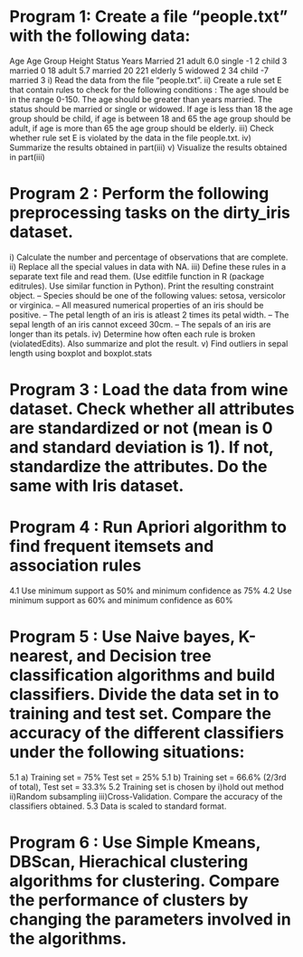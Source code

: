 
# Program 1: Create a file “people.txt” with the following data:
Age	Age Group	Height	Status	Years Married
21	adult	6.0	single	-1
2	child	3	married	0
18	adult	5.7	married	20
221	elderly	5	widowed	2
34	child	-7	married	3
i) Read the data from the file “people.txt”.
ii) Create a rule set E that contain rules to check for the following conditions :
  The age should be in the range 0-150.
  The age should be greater than years married.
  The status should be married or single or widowed.
  If age is less than 18 the age group should be child, if age is between 18 and 65 the age group should be adult, if age is     more than 65 the age group should be elderly.
iii) Check whether rule set E is violated by the data in the file people.txt.
iv) Summarize the results obtained in part(iii)
v) Visualize the results obtained in part(iii)

# Program 2 : Perform the following preprocessing tasks on the dirty_iris dataset.
i) Calculate the number and percentage of observations that are complete.
ii) Replace all the special values in data with NA.
iii) Define these rules in a separate text file and read them.
(Use editfile function in R (package editrules). Use similar function in Python).
Print the resulting constraint object.
– Species should be one of the following values: setosa, versicolor or virginica.
– All measured numerical properties of an iris should be positive.
– The petal length of an iris is atleast 2 times its petal width.
– The sepal length of an iris cannot exceed 30cm.
– The sepals of an iris are longer than its petals.
iv) Determine how often each rule is broken (violatedEdits). Also summarize and plot the result.
v) Find outliers in sepal length using boxplot and boxplot.stats

# Program 3 : Load the data from wine dataset. Check whether all attributes are standardized or not (mean is 0 and standard deviation is 1). If not, standardize the attributes. Do the same with Iris dataset.

# Program 4 : Run Apriori algorithm to find frequent itemsets and association rules
4.1 Use minimum support as 50% and minimum confidence as 75%
4.2 Use minimum support as 60% and minimum confidence as 60%

# Program 5 : Use Naive bayes, K-nearest, and Decision tree classification algorithms and build classifiers. Divide the data set in to training and test set. Compare the accuracy of the different classifiers under the following situations:
5.1 a) Training set = 75% Test set = 25%
5.1 b) Training set = 66.6% (2/3rd of total), Test set = 33.3%
5.2 Training set is chosen by i)hold out method ii)Random subsampling iii)Cross-Validation. Compare the accuracy of the classifiers obtained.
5.3 Data is scaled to standard format.

# Program 6 : Use Simple Kmeans, DBScan, Hierachical clustering algorithms for clustering. Compare the performance of clusters by changing the parameters involved in the algorithms.
